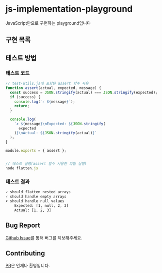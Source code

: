 # js-implementation-playground

JavaScript만으로 구현하는 playground입니다

## 구현 목록

## 테스트 방법

### 테스트 코드

```js
// test-utils.js에 포함된 assert 함수 사용
function assert(actual, expected, message) {
  const success = JSON.stringify(actual) === JSON.stringify(expected);
  if (success) {
    console.log(`✓ ${message}`);
    return;
  }

  console.log(
    `✗ ${message}\nExpected: ${JSON.stringify(
      expected
    )}\nActual: ${JSON.stringify(actual)}`
  );
}

module.exports = { assert };


// 테스트 실행(assert 함수 사용한 파일 실행)
node flatten.js
```

### 테스트 결과

```bash
✓ should flatten nested arrays
✓ should handle empty arrays
✗ should handle null values
    Expected: [1, null, 2, 3]
    Actual: [1, 2, 3]
```

## Bug Report

[Github Issue](https://github.com/seungdeok/js-implementation-playground/issues)를 통해 버그를 제보해주세요.

## Contributing

[PR](https://github.com/seungdeok/js-implementation-playground/pulls)은 언제나 환영입니다.
